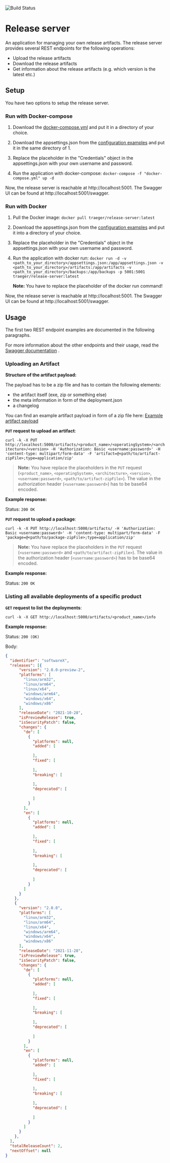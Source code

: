 ![Build Status](https://github.com/Traeger-GmbH/release-server/workflows/build/badge.svg?branch=master)

# Release server

An application for managing your own release artifacts. The release server provides several REST endpoints for the following operations:

- Upload the release artifacts
- Download the release artifacts
- Get information about the release artifacts (e.g. which version is the latest etc.)

## Setup

You have two options to setup the release server.

### Run with Docker-compose

1. Download the [docker-compose.yml](https://github.com/Traeger-GmbH/release-server/blob/master/docker-compose.yml) and put it in a directory of your choice.

2. Download the appsettings.json from the [configuration examples](https://github.com/Traeger-GmbH/release-server/tree/master/examples) and put it in the same directory of 1.

3. Replace the placeholder in the "Credentials" object in the appsettings.json with your own username and password.

4. Run the application with docker-compose: `docker-compose -f "docker-compose.yml" up -d`

Now, the release server is reachable at http://localhost:5001.
The Swagger UI can be found at http://localhost:5001/swagger.

### Run with Docker

1. Pull the Docker image: `docker pull traeger/release-server:latest`

2. Download the appsettings.json from the [configuration examples](https://github.com/Traeger-GmbH/release-server/tree/master/examples) and put it into a directory of your choice.

3. Replace the placeholder in the "Credentials" object in the appsettings.json with your own username and password.

4. Run the application with docker run: `docker run -d -v <path_to_your_directory>/appsettings.json:/app/appsettings.json -v <path_to_your_directory>/artifacts:/app/artifacts -v <path_to_your_directory>/backups:/app/backups -p 5001:5001  traeger/release-server:latest`
 
    __Note:__ You have to replace the placeholder of the docker run command!  

Now, the release server is reachable at http://localhost:5001.
The Swagger UI can be found at http://localhost:5001/swagger.

## Usage

The first two REST endpoint examples are documented in the following paragraphs. 

For more information about the other endpoints and their usage, read the [Swagger documentation](https://github.com/Traeger-GmbH/release-server/blob/master/Docs/api/swagger.json) .

### Uploading an Artifact

__Structure of the artifact payload:__

The payload has to be a zip file and has to contain the following elements:

- the artifact itself (exe, zip or something else)
- the meta information in form of the deployment.json
- a changelog

You can find an example artifact payload in form of a zip file here: [Example artifact payload](https://github.com/Traeger-GmbH/release-server/tree/master/examples)

__`PUT` request to upload an artifact__:

`curl -k -X PUT http://localhost:5000/artifacts/<product_name>/<operatingSystem>/<architecture>/<version> -H 'Authorization: Basic <username:password>' -H 'content-type: multipart/form-data' -F 'artifact=@<path/to/artifact-zipFile>;type=application/zip'`

> __Note:__ You have replace the placeholders in the `PUT` request (`<product_name>`, `<operatingSystem>`, `<architecture>`, `<version>`, `<username:password>`, `<path/to/artifact-zipFile>`). The value in the authorization header (`<username:password>`) has to be base64 encoded.

__Example response:__

Status: `200 OK`

__`PUT` request to upload a package__:

`curl -k -X PUT http://localhost:5000/artifacts/ -H 'Authorization: Basic <username:password>' -H 'content-type: multipart/form-data' -F 'package=@<path/to/package-zipFile>;type=application/zip'`

> __Note:__ You have replace the placeholders in the `PUT` request (`<username:password>` and `<path/to/artifact-zipFile>`). The value in the authorization header (`<username:password>`) has to be base64 encoded.

__Example response:__

Status: `200 OK`

### Listing all available deployments of a specific product

__`GET` request to list the deployments__:

`curl -k -X GET http://localhost:5000/artifacts/<product_name>/info`


__Example response:__

Status: `200 (OK)`

Body:

```json
{
  "identifier": "softwareX",
  "releases": [{
      "version": "2.0.0-preview-2",
      "platforms": [
        "linux/arm32",
        "linux/arm64",
        "linux/x64",
        "windows/arm64",
        "windows/x64",
        "windows/x86"
      ],
      "releaseDate": "2021-10-28",
      "isPreviewRelease": true,
      "isSecurityPatch": false,
      "changes": {
        "de": [
          {
            "platforms": null,
            "added": [
              
            ],
            "fixed": [
              
            ],
            "breaking": [
              
            ],
            "deprecated": [
              
            ]
          }
        ],
        "en": [
          {
            "platforms": null,
            "added": [
              
            ],
            "fixed": [
              
            ],
            "breaking": [
              
            ],
            "deprecated": [
              
            ]
          }
        ]
      }
    },
    {
      "version": "2.0.0",
      "platforms": [
        "linux/arm32",
        "linux/arm64",
        "linux/x64",
        "windows/arm64",
        "windows/x64",
        "windows/x86"
      ],
      "releaseDate": "2021-11-28",
      "isPreviewRelease": true,
      "isSecurityPatch": false,
      "changes": {
        "de": [
          {
            "platforms": null,
            "added": [
              
            ],
            "fixed": [
              
            ],
            "breaking": [
              
            ],
            "deprecated": [
              
            ]
          }
        ],
        "en": [
          {
            "platforms": null,
            "added": [
              
            ],
            "fixed": [
              
            ],
            "breaking": [
              
            ],
            "deprecated": [
              
            ]
          }
        ]
      }
    },
  ],
  "totalReleaseCount": 2,
  "nextOffset": null
}
```
